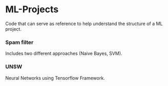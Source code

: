 # ML-Projects

Code that can serve as reference to help understand the structure of a ML project.

### Spam filter

Includes two different approaches (Naive Bayes, SVM).

### UNSW

Neural Networks using Tensorflow Framework.
